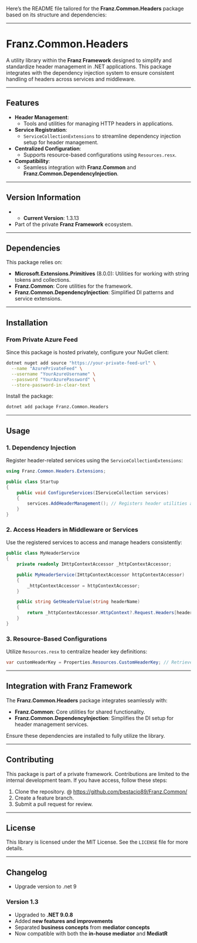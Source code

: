 ﻿Here’s the README file tailored for the **Franz.Common.Headers** package based on its structure and dependencies:

---

# **Franz.Common.Headers**

A utility library within the **Franz Framework** designed to simplify and standardize header management in .NET applications. This package integrates with the dependency injection system to ensure consistent handling of headers across services and middleware.

---

## **Features**

- **Header Management**:
  - Tools and utilities for managing HTTP headers in applications.
- **Service Registration**:
  - `ServiceCollectionExtensions` to streamline dependency injection setup for header management.
- **Centralized Configuration**:
  - Supports resource-based configurations using `Resources.resx`.
- **Compatibility**:
  - Seamless integration with **Franz.Common** and **Franz.Common.DependencyInjection**.

---

## **Version Information**

- - **Current Version**: 1.3.13
- Part of the private **Franz Framework** ecosystem.

---

## **Dependencies**

This package relies on:
- **Microsoft.Extensions.Primitives** (8.0.0): Utilities for working with string tokens and collections.
- **Franz.Common**: Core utilities for the framework.
- **Franz.Common.DependencyInjection**: Simplified DI patterns and service extensions.

---

## **Installation**

### **From Private Azure Feed**
Since this package is hosted privately, configure your NuGet client:

```bash
dotnet nuget add source "https://your-private-feed-url" \
  --name "AzurePrivateFeed" \
  --username "YourAzureUsername" \
  --password "YourAzurePassword" \
  --store-password-in-clear-text
```

Install the package:

```bash
dotnet add package Franz.Common.Headers  
```

---

## **Usage**

### **1. Dependency Injection**

Register header-related services using the `ServiceCollectionExtensions`:

```csharp
using Franz.Common.Headers.Extensions;

public class Startup
{
    public void ConfigureServices(IServiceCollection services)
    {
        services.AddHeaderManagement(); // Registers header utilities and related services
    }
}
```

### **2. Access Headers in Middleware or Services**

Use the registered services to access and manage headers consistently:

```csharp
public class MyHeaderService
{
    private readonly IHttpContextAccessor _httpContextAccessor;

    public MyHeaderService(IHttpContextAccessor httpContextAccessor)
    {
        _httpContextAccessor = httpContextAccessor;
    }

    public string GetHeaderValue(string headerName)
    {
        return _httpContextAccessor.HttpContext?.Request.Headers[headerName].ToString();
    }
}
```

### **3. Resource-Based Configurations**

Utilize `Resources.resx` to centralize header key definitions:

```csharp
var customHeaderKey = Properties.Resources.CustomHeaderKey; // Retrieve header key from resources
```

---

## **Integration with Franz Framework**

The **Franz.Common.Headers** package integrates seamlessly with:
- **Franz.Common**: Core utilities for shared functionality.
- **Franz.Common.DependencyInjection**: Simplifies the DI setup for header management services.

Ensure these dependencies are installed to fully utilize the library.

---

## **Contributing**

This package is part of a private framework. Contributions are limited to the internal development team. If you have access, follow these steps:
1. Clone the repository. @ https://github.com/bestacio89/Franz.Common/
2. Create a feature branch.
3. Submit a pull request for review.

---

## **License**

This library is licensed under the MIT License. See the `LICENSE` file for more details.

---

## **Changelog**

- Upgrade version to .net 9

### Version 1.3
- Upgraded to **.NET 9.0.8**
- Added **new features and improvements**
- Separated **business concepts** from **mediator concepts**
- Now compatible with both the **in-house mediator** and **MediatR**
